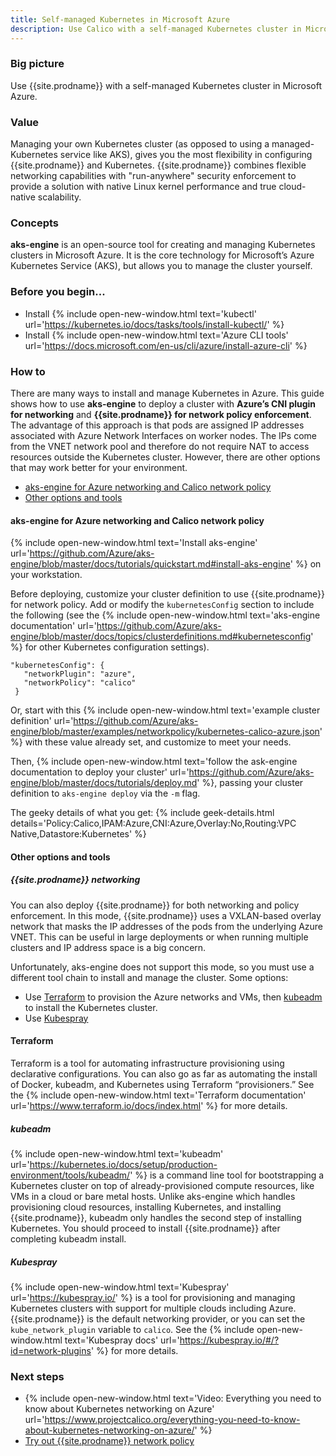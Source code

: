 ```yaml
---
title: Self-managed Kubernetes in Microsoft Azure
description: Use Calico with a self-managed Kubernetes cluster in Microsoft Azure.
---
```


### Big picture

Use {{site.prodname}} with a self-managed Kubernetes cluster in Microsoft Azure. 

### Value

Managing your own Kubernetes cluster (as opposed to using a managed-Kubernetes service like AKS), gives you the most flexibility in configuring {{site.prodname}} and Kubernetes. {{site.prodname}} combines flexible networking capabilities with "run-anywhere" security enforcement to provide a solution with native Linux kernel performance and true cloud-native scalability.

### Concepts

**aks-engine** is an open-source tool for creating and managing Kubernetes clusters in Microsoft Azure. It is the core technology for Microsoft’s Azure Kubernetes Service (AKS), but allows you to manage the cluster yourself.

### Before you begin...

- Install {% include open-new-window.html text='kubectl' url='https://kubernetes.io/docs/tasks/tools/install-kubectl/' %}
- Install {% include open-new-window.html text='Azure CLI tools' url='https://docs.microsoft.com/en-us/cli/azure/install-azure-cli' %}

### How to

There are many ways to install and manage Kubernetes in Azure. This guide shows how to use **aks-engine** to deploy a cluster with **Azure’s CNI plugin for networking** and **{{site.prodname}} for network policy enforcement**. The advantage of this approach is that pods are assigned IP addresses associated with Azure Network Interfaces on worker nodes. The IPs come from the VNET network pool and therefore do not require NAT to access resources outside the Kubernetes cluster. However, there are other options that may work better for your environment.

- [aks-engine for Azure networking and Calico network policy](#aks-engine-for-azure-networking-and-calico-network-policy)
- [Other options and tools](#other-options-and-tools)

#### aks-engine for Azure networking and Calico network policy

{% include open-new-window.html text='Install aks-engine' url='https://github.com/Azure/aks-engine/blob/master/docs/tutorials/quickstart.md#install-aks-engine' %} on your workstation.

Before deploying, customize your cluster definition to use {{site.prodname}} for network policy.  Add or modify the `kubernetesConfig` section to include the following (see the {% include open-new-window.html text='aks-engine documentation' url='https://github.com/Azure/aks-engine/blob/master/docs/topics/clusterdefinitions.md#kubernetesconfig' %} for other Kubernetes configuration settings).

```
"kubernetesConfig": {
   "networkPlugin": "azure",
   "networkPolicy": "calico"
 }
```
 
Or, start with this {% include open-new-window.html text='example cluster definition' url='https://github.com/Azure/aks-engine/blob/master/examples/networkpolicy/kubernetes-calico-azure.json' %} with these value already set, and customize to meet your needs. 

Then, {% include open-new-window.html text='follow the ask-engine documentation to deploy your cluster' url='https://github.com/Azure/aks-engine/blob/master/docs/tutorials/deploy.md' %}, passing your cluster definition to `aks-engine deploy` via the `-m` flag. 

The geeky details of what you get:
{% include geek-details.html details='Policy:Calico,IPAM:Azure,CNI:Azure,Overlay:No,Routing:VPC Native,Datastore:Kubernetes' %}  

#### Other options and tools

##### {{site.prodname}} networking 

You can also deploy {{site.prodname}} for both networking and policy enforcement. In this mode, {{site.prodname}} uses a VXLAN-based overlay network that masks the IP addresses of the pods from the underlying Azure VNET. This can be useful in large deployments or when running multiple clusters and IP address space is a big concern.

Unfortunately, aks-engine does not support this mode, so you must use a different tool chain to install and manage the cluster. Some options:

- Use [Terraform](#terraform) to provision the Azure networks and VMs, then [kubeadm](#kubeadm) to install the Kubernetes cluster.
- Use [Kubespray](#kubespray)

#### Terraform

Terraform is a tool for automating infrastructure provisioning using declarative configurations.  You can also go as far as automating the install of Docker, kubeadm, and Kubernetes using Terraform “provisioners.” See the {% include open-new-window.html text='Terraform documentation' url='https://www.terraform.io/docs/index.html' %} for more details.

##### kubeadm

{% include open-new-window.html text='kubeadm' url='https://kubernetes.io/docs/setup/production-environment/tools/kubeadm/' %} is a command line tool for bootstrapping a Kubernetes cluster on top of already-provisioned compute resources, like VMs in a cloud or bare metal hosts. Unlike aks-engine which handles provisioning cloud resources, installing Kubernetes, and installing {{site.prodname}}, kubeadm only handles the second step of installing Kubernetes. You should proceed to install {{site.prodname}} after completing kubeadm install. 

##### Kubespray

{% include open-new-window.html text='Kubespray' url='https://kubespray.io/' %} is a tool for provisioning and managing Kubernetes clusters with support for multiple clouds including Azure.  {{site.prodname}} is the default networking provider, or you can set the `kube_network_plugin` variable to `calico`. See the {% include open-new-window.html text='Kubespray docs' url='https://kubespray.io/#/?id=network-plugins' %} for more details.

### Next steps

- {% include open-new-window.html text='Video: Everything you need to know about Kubernetes networking on Azure' url='https://www.projectcalico.org/everything-you-need-to-know-about-kubernetes-networking-on-azure/' %}
- [Try out {{site.prodname}} network policy]({{site.baseurl}}/security/calico-network-policy)

